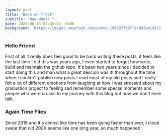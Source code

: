 ```yaml
---
layout: post
title: "Back on Track"
subtitle: "Now what? "
date: 2023-08-13 07:45:13 -0400
background: 'https://images.unsplash.com/photo-1558877397-9cb93e41a9c1?ixlib=rb-4.0.3&ixid=MnwxMjA3fDB8MHxwaG90by1wYWdlfHx8fGVufDB8fHx8&auto=format&fit=crop&w=2069&q=80'
---
```

### Hello Friend
Frist of all it really does feel good to be back writing these posts, it feels like the last time I did this was years ago, I even started to forget how write, build and maintain the github repo. It's been two years since I decided to start doing this and man what a great descion was it! throughout the time when I couldn't publish new posts I read most of my old posts and I really felt a lot of different emotions from laughing at how I was stressed about my graduation project to feeling sad remember some special moments and people who were crucial to my journey with this blog but now we don't even talk.

### Again Time Flies
Since 2018 and it's almost like time has been going faster than ever, I cloud swear that old 202X seems like one long year, so much happened